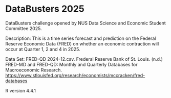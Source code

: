 # DataBusters 2025

DataBusters challenge opened by NUS Data Science and Economic Student Committee 2025. 

Description: This is a time series forecast and prediction on the Federal Reserve Economic Data (FRED) on whether an economic contraction will occur at Quarter 1, 2 and 4 in 2025.

Data Set: FRED-QD 2024-12.csv. Frederal Reserve Bank of St. Louis. (n.d.) FRED-MD and FRED-QD: Monthly and Quarterly Databases for Macroeconomic Research. https://www.stlouisfed.org/research/economists/mccracken/fred-databases

R version 4.4.1
